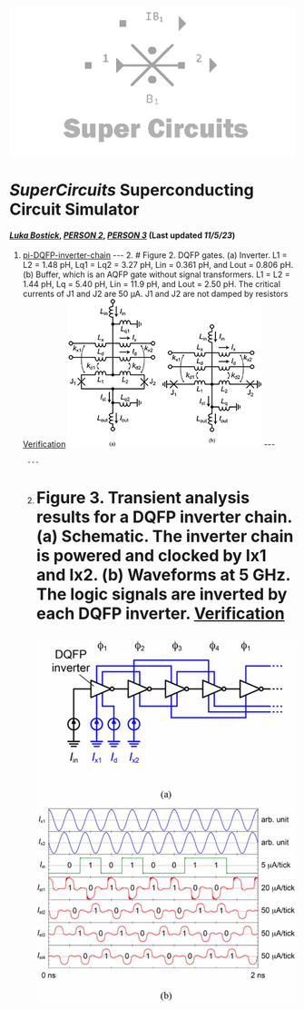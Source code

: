 ![](/img/external_image.png)

# *SuperCircuits* Superconducting Circuit Simulator
#### *[Luka Bostick](https:/ithub.com/LukaBostick)*, *[PERSON 2](https://thub.com/Person2)*, *[PERSON 3](https:/g/hub.com/Person3)* (Last updated *11/5/23*)


1. [pi-DQFP-inverter-chain](/imulation/pi_DQFP_inverter_chain)
        ---
     2. # Figure 2. DQFP gates. (a) Inverter. L1 = L2 = 1.48 pH, Lq1 = Lq2 = 3.27 pH, Lin = 0.361 pH, and Lout = 0.806 pH. (b) Buffer, which is an AQFP gate without signal transformers. L1 = L2 = 1.44 pH, Lq = 5.40 pH, Lin = 11.9 pH, and Lout = 2.50 pH. The critical currents of J1 and J2 are 50 μA. J1 and J2 are not damped by resistors [Verification](/imulation/pi_DQFP_inverter_chain.md)
        ![](/img/pi_DQFP_inverter_chain-fig.jpg)
        ---

        ---
    2. # Figure 3. Transient analysis results for a DQFP inverter chain. (a) Schematic. The inverter chain is powered and clocked by Ix1 and Ix2. (b) Waveforms at 5 GHz. The logic signals are inverted by each DQFP inverter. [Verification](/imulation/pi_DQFP_inverter_chain.md)
        ![](/img/fig2.jpg)
        ---

        